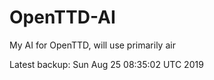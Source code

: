 # OpenTTD-AI
My AI for OpenTTD, will use primarily air

Latest backup: Sun Aug 25 08:35:02 UTC 2019
